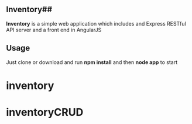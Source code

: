 ## Inventory##

**Inventory** is a simple web application which includes and Express RESTful API server and a front end in AngularJS



## Usage ##
Just clone or download and run **npm install** and then **node app** to start



# inventory
# inventoryCRUD
